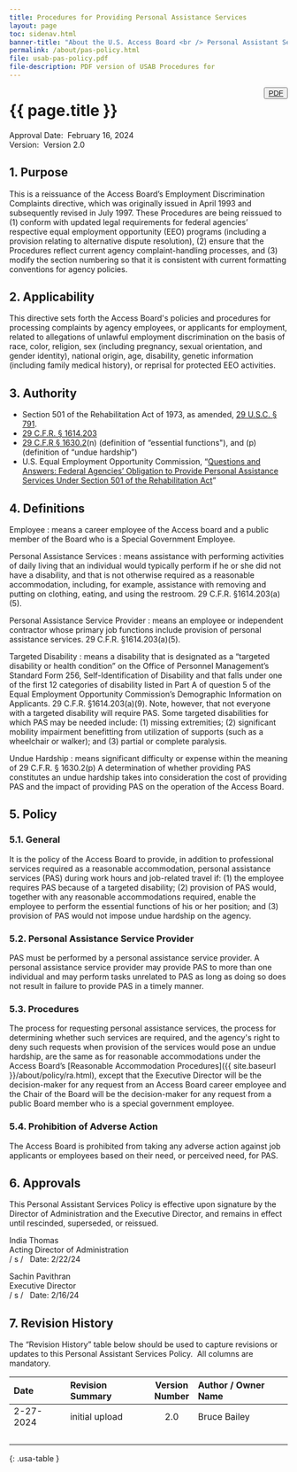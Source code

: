 ```yaml
---
title: Procedures for Providing Personal Assistance Services
layout: page
toc: sidenav.html
banner-title: "About the U.S. Access Board <br /> Personal Assistant Services Policy"
permalink: /about/pas-policy.html
file: usab-pas-policy.pdf
file-description: PDF version of USAB Procedures for 
---
```

<button type="button" class="usa-button--outline" style="float:right" title="{{ page.file-description }}"><a href="{{ site.baseurl }}/files/{{ page.file }}">PDF</a></button>

# {{ page.title }}

Approval Date:&nbsp; February 16, 2024 \
Version:&nbsp; Version 2.0

## 1. Purpose

This is a reissuance of the Access Board’s Employment Discrimination Complaints directive, which was originally issued in April 1993 and subsequently revised in July 1997.  These Procedures are being reissued to (1) conform with updated legal requirements for federal agencies’ respective equal employment opportunity (EEO) programs (including a provision relating to alternative dispute resolution), (2) ensure that the Procedures reflect current agency complaint-handling processes, and (3) modify the section numbering so that it is consistent with current formatting conventions for agency policies.

## 2. Applicability

This directive sets forth the Access Board's policies and procedures for processing complaints by agency employees, or applicants for employment, related to allegations of unlawful employment discrimination on the basis of race, color, religion, sex (including pregnancy, sexual orientation, and gender identity), national origin, age, disability, genetic information (including family medical history), or reprisal for protected EEO activities.

## 3. Authority

- Section 501 of the Rehabilitation Act of 1973, as amended, [29 U.S.C. § 791](https://www.govinfo.gov/app/details/USCODE-2022-title29/USCODE-2022-title29-chap16-subchapV-sec791).
- [29 C.F.R. § 1614.203](https://www.ecfr.gov/current/title-29/section-1614.203)
- [29 C.F.R § 1630.2](https://www.ecfr.gov/current/title-29/section-1630.2)(n) (definition of “essential functions"), and (p) (definition of “undue hardship”)
- U.S. Equal Employment Opportunity Commission, “[Questions and Answers: Federal Agencies’ Obligation to Provide Personal Assistance Services Under Section 501 of the Rehabilitation Act](https://www.eeoc.gov/laws/guidance/questions-answers-federal-agencies-obligation-provide-personal-assistance-services)”

##  4. Definitions

Employee
: means a career employee of the Access board and a public member of the Board who is a Special Government Employee.

Personal Assistance Services
: means assistance with performing activities of daily living that an individual would typically perform if he or she did not have a disability, and that is not otherwise required as a reasonable accommodation, including, for example, assistance with removing and putting on clothing, eating, and using the restroom. 29 C.F.R. §1614.203(a)(5).

Personal Assistance Service Provider
: means an employee or independent contractor whose primary job functions include provision of personal assistance services. 29 C.F.R. §1614.203(a)(5).

Targeted Disability
: means a disability that is designated as a “targeted disability or health condition” on the Office of Personnel Management’s Standard Form 256, Self-Identification of Disability and that falls under one of the first 12 categories of disability listed in Part A of question 5 of the Equal Employment Opportunity Commission’s Demographic Information on Applicants. 29 C.F.R. §1614.203(a)(9). Note, however, that not everyone with a targeted disability will require PAS. Some targeted disabilities for which PAS may be needed include: (1) missing extremities; (2) significant mobility impairment benefitting from utilization of supports (such as a wheelchair or walker); and (3) partial or complete paralysis.

Undue Hardship
: means significant difficulty or expense within the meaning of 29 C.F.R. § 1630.2(p)  A determination of whether providing PAS constitutes an undue hardship takes into consideration the cost of providing PAS and the impact of providing PAS on the operation of the Access Board.

## 5. Policy

### 5.1. General

It is the policy of the Access Board to provide, in addition to professional services required as a reasonable accommodation, personal assistance services (PAS) during work hours and job-related travel if:  (1) the employee requires PAS because of a targeted disability; (2) provision of PAS would, together with any reasonable accommodations required, enable the employee to perform the essential functions of his or her position; and (3) provision of PAS would not impose undue hardship on the agency. 

### 5.2. Personal Assistance Service Provider

PAS must be performed by a personal assistance service provider. A personal assistance service provider may provide PAS to more than one individual and may perform tasks unrelated to PAS as long as doing so does not result in failure to provide PAS in a timely manner.

### 5.3. Procedures

The process for requesting personal assistance services, the process for determining whether such services are required, and the agency's right to deny such requests when provision of the services would pose an undue hardship, are the same as for reasonable accommodations under the Access Board’s [Reasonable Accommodation Procedures]({{ site.baseurl }}/about/policy/ra.html), except that the Executive Director will be the decision-maker for any request from an Access Board career employee and the Chair of the Board will be the decision-maker for any request from a public Board member who is a special government employee. 

### 5.4. Prohibition of Adverse Action

The Access Board is prohibited from taking any adverse action against job applicants or employees based on their need, or perceived need, for PAS.

## 6. Approvals

This Personal Assistant Services Policy is effective upon signature by the Director of Administration and the Executive Director, and remains in effect until rescinded, superseded, or reissued.

India Thomas \
Acting Director of Administration \
/ s / &nbsp; Date: 2/22/24

Sachin Pavithran \
Executive Director \
/ s / &nbsp; Date: 2/16/24

## 7. Revision History

The “Revision History” table below should be used to capture revisions or updates to this Personal Assistant Services Policy.&nbsp;
All columns are mandatory.

| Date      | Revision Summary | Version <br /> Number | Author / Owner Name |
| :---      | :---             | :---:                 | :---                |
| 2-27-2024 | initial upload   | 2.0                   | Bruce Bailey        |
| &nbsp;    | &nbsp;           | &nbsp;                | &nbsp;              |
{: .usa-table }
